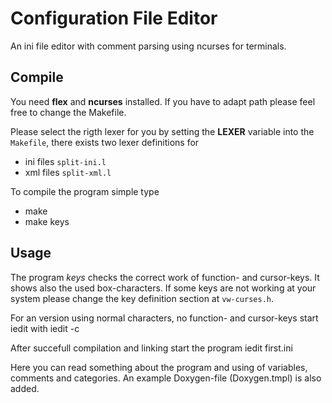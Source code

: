 # Configuration File Editor
An ini file editor with comment parsing using ncurses for terminals.

## Compile
You need **flex** and **ncurses** installed. If you have to adapt path please 
feel free to change the Makefile.

Please select the rigth lexer for you by setting the **LEXER** variable into the `Makefile`, there exists two lexer definitions for 
* ini files `split-ini.l`
* xml files `split-xml.l`

To compile the program simple type 
* make 
* make keys

## Usage
The  program *keys* checks the correct work of function- and
cursor-keys. It shows also the used box-characters. If some keys
are not working at your system please change the key definition section
at `vw-curses.h`.

For an version using normal characters, no function- and cursor-keys
start iedit with
    iedit -c

After succefull compilation and linking start the program
    iedit first.ini

Here you can read something about the program and using of variables,
comments and categories. An example Doxygen-file (Doxygen.tmpl) is
also added.
